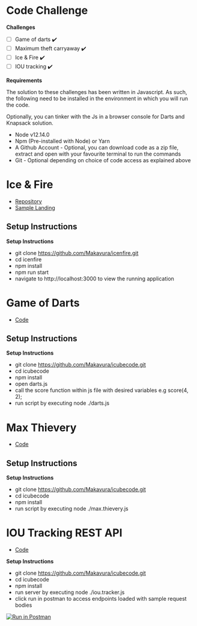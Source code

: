 # Code Challenge

**Challenges**
 
- [ ] Game of darts ✔️
- [ ] Maximum theft carryaway ✔️
- [ ] Ice & Fire ✔️
- [ ] IOU tracking ✔️

**Requirements**

The solution to these challenges has been written in Javascript.
As such, the following need to be installed in the environment in which you will run the code. 

Optionally, you can tinker with the Js in a browser console for Darts and Knapsack solution.

- Node v12.14.0
- Npm (Pre-installed with Node) or Yarn
- A Github Account - Optional, you can download code as a zip file, extract and open with your favourite terminal to run the commands
- Git - Optional depending on choice of code access as explained above


# Ice & Fire
- [Repository](https://github.com/Makavura/icenfire)
- [Sample Landing](https://makavura.github.io/icenfire/)
## Setup Instructions


**Setup Instructions**

- git clone https://github.com/Makavura/icenfire.git
- cd icenfire
- npm install
- npm run start
- navigate to http://localhost:3000 to view the running application


# Game of Darts

- [Code](https://github.com/Makavura/icubecode/blob/main/darts.js)
## Setup Instructions

**Setup Instructions**

- git clone https://github.com/Makavura/icubecode.git
- cd icubecode
- npm install
- open darts.js
- call the score function within js file with desired variables e.g score(4, 2);
- run script by executing node ./darts.js

# Max Thievery

- [Code](https://github.com/Makavura/icubecode/blob/main/max.thievery.js)
## Setup Instructions

**Setup Instructions**

- git clone https://github.com/Makavura/icubecode.git
- cd icubecode
- npm install
- run script by executing node ./max.thievery.js


# IOU Tracking REST API

- [Code](https://github.com/Makavura/icubecode/blob/main/ioutracker.js)

**Setup Instructions**

- git clone https://github.com/Makavura/icubecode.git
- cd icubecode
- npm install
- run server by executing node ./iou.tracker.js
- click run in postman to access endpoints loaded with sample request bodies

[![Run in Postman](https://run.pstmn.io/button.svg)](https://app.getpostman.com/run-collection/be5a42251dc7f690b51b)